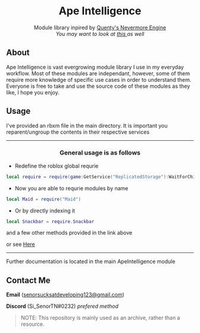 <h1 align="center"> Ape Intelligence </h1>

<div align="center">
	<p align="center">
		Module library inpired by <a href="https://github.com/Quenty"> Quenty's </a> <a href="https://github.com/Quenty/NevermoreEngine"> Nevermore Engine </a>
		<br>
		<em>
			You may want to look at
			<a href="https://github.com/Quenty/NevermoreEngine/blob/version2/loader/ReplicatedStorage/Nevermore/README.md">
				this	
			</a>
			as well
		</em>
	</p>
</div>

## About
Ape Intelligence is vast evergrowing module library I use in my everyday workflow. Most of these modules are independant, however, some of them require more knowledge of specific use cases in order to understand them.
Everyone is free to take and use the source code of these modules as they like, I hope you enjoy.

## Usage
I've provided an rbxm file in the main directory. It is important you reparent/ungroup the contents in their respective services

---
<h3 align="center"> General usage is as follows </h3>

- Redefine the roblox global requrie
```lua
local require = require(game:GetService("ReplicatedStorage"):WaitForChild("ApeIntelligence"))
```
- Now you are able to requrie modules by name
```lua
local Maid = require("Maid")
```
 - Or by directly indexing it
 ```lua
 local Snackbar = require.Snackbar
 ```
and a few other methods provided in the link above

or see [Here](https://github.com/Quenty/NevermoreEngine/blob/version2/loader/ReplicatedStorage/Nevermore/README.md)

---
Further documentation is located in the main ApeIntelligence module

## Contact Me
**Email** (senorsucksatdeveloping123@gmail.com)

**Discord** (Si_SenorTN#0232) *prefered method*

> NOTE: This repository is mainly used as an archive, rather than a resource.
